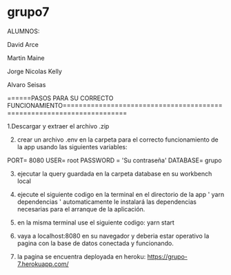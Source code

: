 # grupo7

ALUMNOS:

David Arce

Martin Maine 

Jorge Nicolas Kelly

Alvaro Seisas

======PASOS PARA SU CORRECTO FUNCIONAMIENTO======================================================================

1.Descargar y extraer el archivo .zip

2. crear un archivo .env en la carpeta para el correcto funcionamiento de la app usando las siguientes variables:

PORT= 8080
USER= root
PASSWORD = 'Su contraseña'
DATABASE= grupo

3. ejecutar la query guardada en la carpeta database en su workbench local

4. ejecute el siguiente codigo en la terminal en el directorio de la app ' yarn dependencias '
automaticamente le instalará las dependencias necesarias para el arranque de la aplicación.

5. en la misma terminal use el siguiente codigo: yarn start

6. vaya a localhost:8080 en su navegador y deberia estar operativo la pagina con la base de datos conectada y funcionando.

7. la pagina se encuentra deployada en heroku: https://grupo-7.herokuapp.com/

